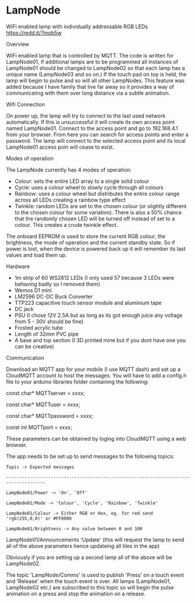 # LampNode
WiFi enabled lamp with individually addressable RGB LEDs
https://redd.it/7mob5w



Overview

WiFi enabled lamp that is controlled by MQTT. The code is written for LampNode01, if additional lamps are to be programmed all instances of LampNode01 should be changed to LampNode02 so that each lamp has a unique name (LampNode03 and so on.) If the touch pad on top is held, the lamp will begin to pulse and so will all other LampNodes. This feature was added because I have family that live far away so it provides a way of communicating with them over long distance via a subtle animation. 



Wifi Connection

On power up, the lamp will try to connect to the last used network automatically. If this is unsuccessful it will create its own access point named LampNode01. Connect to the access point and go to 192.168.4.1 from your browser. From here you can search for access points and enter a password. The lamp will connect to the selected access point and its local LampNode01 access poin will cease to exist.



Modes of operation

The LampNode currently has 4 modes of operation:
  - Colour: sets the entire LED array to a single solid colour
  - Cycle: uses a colour wheel to slowly cycle through all colours
  - Rainbow: uses a colour wheel but distributes the entire colour range across all LEDs creating a rainbow type effect
  - Twinkle: random LEDs are set to the chosen colour (or slightly different to the chosen colour for some variation). There is also a 50% chance that the randomly chosen LED will be turned off instead of set to a colour. This creates a crude twinkle effect.
  
The onboard EEPROM is used to store the current RGB colour, the brightness, the mode of operation and the current standby state. So if power is lost, when the device is powered back up it will remember its last values and load them up.
  
  
  
Hardware

  - 1m strip of 60 WS2812 LEDs (I only used 57 because 3 LEDs were behaving badly so I removed them)
  - Wemos D1 mini
  - LM2596 DC-DC Buck Converter
  - TTP223 capacitive touch sensor module and aluminium tape
  - DC jack
  - PSU (I chose 12V 2.5A but as long as its got enough juice any voltage from 5 - 30V should be fine) 
  - Frosted acrylic tube
  - Length of 32mm PVC pipe
  - A base and top section (I 3D printed mine but if you dont have one you can be creative)
  
  
  
Communication

Download an MQTT app for your mobile (I use MQTT dash) and set up a CloudMQTT account to host the messages. You will have to add a config.h file to your arduino libraries folder containing the following:

  const char* MQTTserver = xxxx;
  
  const char* MQTTuser = xxxx;
  
  const char* MQTTpassword = xxxx;
  
  const int MQTTport = xxxx;
  
These parameters can be obtained by loging into CloudMQTT using a web browser.

The app needs to be set up to send messages to the following topics:


    Topic -> Expected messages
    
    -------------------------------------------------------------------------------------
    
    LampNode01/Power -> 'On', 'Off'
    
    LampNode01/Mode -> 'Colour', 'Cycle', 'Rainbow', 'Twinkle'
    
    LampNode01/Colour -> Either RGB or Hex, eg. for red send 'rgb(255,0,0)' or #FF0000
    
    LampNode01/Brightness -> Any value between 0 and 100
    
    
LampNode01/Announcements  'Update' (this will request the lamp to send all of the above parameters hence updateing all tiles in the app)
  
Obviously if you are setting up a second lamp all of the above will be LampNode02.
  
The topic 'LampNode/Comms' is used to publish 'Press' on a touch event and 'Release' when the touch event is over. All lamps (LampNode01, LampNode02 etc.) are subscribed to this topic so will begin the pulse animation on a press and stop the animation on a release.
